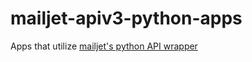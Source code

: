 # mailjet-apiv3-python-apps
Apps that utilize [mailjet's python API wrapper](https://github.com/mailjet/mailjet-apiv3-python)
